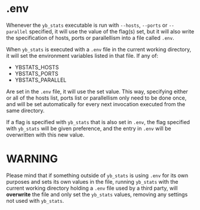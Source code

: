 # .env

Whenever the `yb_stats` executable is run with `--hosts`, `--ports` or `--parallel` specified, it will use the value of the flag(s) set, but it will also write the specification of hosts, ports or parallellism into a file called `.env`.

When `yb_stats` is executed with a `.env` file in the current working directory, it will set the environment variables listed in that file. If any of:
- YBSTATS_HOSTS
- YBSTATS_PORTS
- YBSTATS_PARALLEL   
 
Are set in the `.env` file, it will use the set value. This way, specifying either or all of the hosts list, ports list or parallellism only need to be done once, and will be set automatically for every next invocation executed from the same directory.

If a flag is specified with `yb_stats` that is also set in `.env`, the flag specified with `yb_stats` will be given preference, and the entry in `.env` will be overwritten with this new value.

# WARNING
Please mind that if something outside of `yb_stats` is using `.env` for its own purposes and sets its own values in the file, 
running `yb_stats` with the current working directory holding a `.env` file used by a third party, will __overwrite__ the file and only set the `yb_stats` values, removing any settings not used with `yb_stats`.

